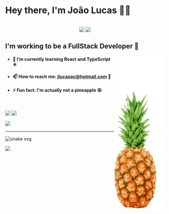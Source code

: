 # Hey there, I'm João Lucas 👋🍍
<br>

<div align="center">
  <img src="http://github-readme-streak-stats.herokuapp.com?user=abacaxiguy&theme=radical&hide_border=true&date_format=j%20M%5B%20Y%5D" width="41%">
  <img src="http://github-profile-summary-cards.vercel.app/api/cards/profile-details?username=abacaxiguy&theme=radical" width="56.9%">
</div>


## I'm working to be a FullStack Developer 💪

<img align="right" class="giphy-embed" src='https://raw.githubusercontent.com/abacaxiguy/abacaxiguy/main/img/pineapple.gif'>

-   #### 🌱 I’m currently learning React and TypeScript ⚛️
-   #### 📫 How to reach me: jlucasoc@hotmail.com 📧
-   #### ⚡ Fun fact: I'm actually not a <b>pineapple</b> 😝

<br>

![](https://github-readme-stats.vercel.app/api?username=abacaxiguy&show_icons=true&theme=radical&count_private=true&include_all_commits=true)
![](https://github-readme-stats.vercel.app/api/top-langs/?username=abacaxiguy&layout=compact&theme=radical)

![](https://komarev.com/ghpvc/?username=abacaxiguy&color=FFB900)

<hr>

![snake svg](https://github.com/abacaxiguy/abacaxiguy/blob/output/github-contribution-grid-snake.svg)

![](https://hit.yhype.me/github/profile?user_id=62774465)
